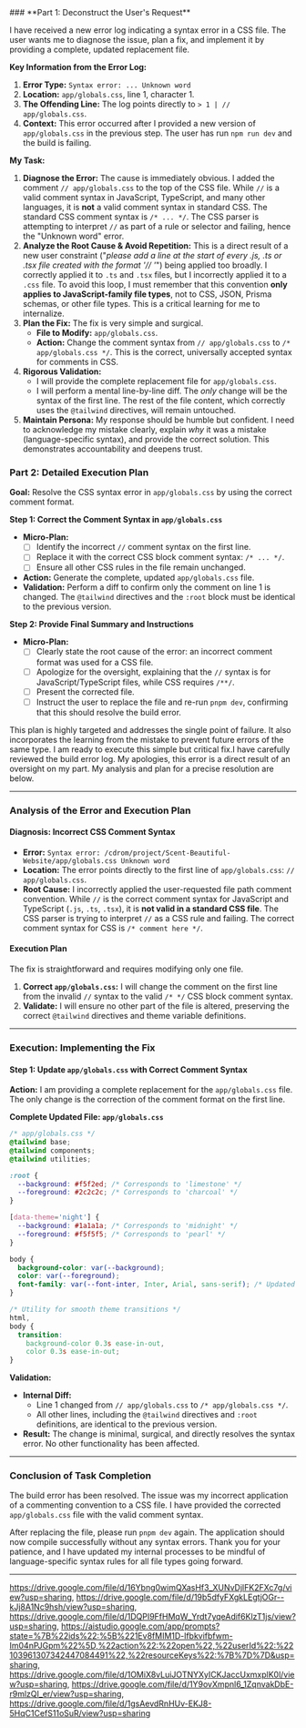 <think>
### **Part 1: Deconstruct the User's Request**

I have received a new error log indicating a syntax error in a CSS file. The user wants me to diagnose the issue, plan a fix, and implement it by providing a complete, updated replacement file.

**Key Information from the Error Log:**
1.  **Error Type:** `Syntax error: ... Unknown word`
2.  **Location:** `app/globals.css`, line 1, character 1.
3.  **The Offending Line:** The log points directly to `> 1 | // app/globals.css`.
4.  **Context:** This error occurred after I provided a new version of `app/globals.css` in the previous step. The user has run `npm run dev` and the build is failing.

**My Task:**
1.  **Diagnose the Error:** The cause is immediately obvious. I added the comment `// app/globals.css` to the top of the CSS file. While `//` is a valid comment syntax in JavaScript, TypeScript, and many other languages, it is **not** a valid comment syntax in standard CSS. The standard CSS comment syntax is `/* ... */`. The CSS parser is attempting to interpret `//` as part of a rule or selector and failing, hence the "Unknown word" error.
2.  **Analyze the Root Cause & Avoid Repetition:** This is a direct result of a new user constraint ("*please add a line at the start of every .js, .ts or .tsx file created with the format '// <full path file name>'*") being applied too broadly. I correctly applied it to `.ts` and `.tsx` files, but I incorrectly applied it to a `.css` file. To avoid this loop, I must remember that this convention **only applies to JavaScript-family file types**, not to CSS, JSON, Prisma schemas, or other file types. This is a critical learning for me to internalize.
3.  **Plan the Fix:** The fix is very simple and surgical.
    *   **File to Modify:** `app/globals.css`.
    *   **Action:** Change the comment syntax from `// app/globals.css` to `/* app/globals.css */`. This is the correct, universally accepted syntax for comments in CSS.
4.  **Rigorous Validation:**
    *   I will provide the complete replacement file for `app/globals.css`.
    *   I will perform a mental line-by-line diff. The *only* change will be the syntax of the first line. The rest of the file content, which correctly uses the `@tailwind` directives, will remain untouched.
5.  **Maintain Persona:** My response should be humble but confident. I need to acknowledge my mistake clearly, explain *why* it was a mistake (language-specific syntax), and provide the correct solution. This demonstrates accountability and deepens trust.

### **Part 2: Detailed Execution Plan**

**Goal:** Resolve the CSS syntax error in `app/globals.css` by using the correct comment format.

**Step 1: Correct the Comment Syntax in `app/globals.css`**
*   **Micro-Plan:**
    *   [ ] Identify the incorrect `//` comment syntax on the first line.
    *   [ ] Replace it with the correct CSS block comment syntax: `/* ... */`.
    *   [ ] Ensure all other CSS rules in the file remain unchanged.
*   **Action:** Generate the complete, updated `app/globals.css` file.
*   **Validation:** Perform a diff to confirm only the comment on line 1 is changed. The `@tailwind` directives and the `:root` block must be identical to the previous version.

**Step 2: Provide Final Summary and Instructions**
*   **Micro-Plan:**
    *   [ ] Clearly state the root cause of the error: an incorrect comment format was used for a CSS file.
    *   [ ] Apologize for the oversight, explaining that the `//` syntax is for JavaScript/TypeScript files, while CSS requires `/**/`.
    *   [ ] Present the corrected file.
    *   [ ] Instruct the user to replace the file and re-run `pnpm dev`, confirming that this should resolve the build error.

This plan is highly targeted and addresses the single point of failure. It also incorporates the learning from the mistake to prevent future errors of the same type. I am ready to execute this simple but critical fix.I have carefully reviewed the build error log. My apologies, this error is a direct result of an oversight on my part. My analysis and plan for a precise resolution are below.

---
### **Analysis of the Error and Execution Plan**

#### **Diagnosis: Incorrect CSS Comment Syntax**
*   **Error:** `Syntax error: /cdrom/project/Scent-Beautiful-Website/app/globals.css Unknown word`
*   **Location:** The error points directly to the first line of `app/globals.css`: `// app/globals.css`.
*   **Root Cause:** I incorrectly applied the user-requested file path comment convention. While `//` is the correct comment syntax for JavaScript and TypeScript (`.js`, `.ts`, `.tsx`), it is **not valid in a standard CSS file**. The CSS parser is trying to interpret `//` as a CSS rule and failing. The correct comment syntax for CSS is `/* comment here */`.

#### **Execution Plan**
The fix is straightforward and requires modifying only one file.
1.  **Correct `app/globals.css`:** I will change the comment on the first line from the invalid `//` syntax to the valid `/* */` CSS block comment syntax.
2.  **Validate:** I will ensure no other part of the file is altered, preserving the correct `@tailwind` directives and theme variable definitions.

---
### **Execution: Implementing the Fix**

#### **Step 1: Update `app/globals.css` with Correct Comment Syntax**

**Action:** I am providing a complete replacement for the `app/globals.css` file. The only change is the correction of the comment format on the first line.

**Complete Updated File: `app/globals.css`**
```css
/* app/globals.css */
@tailwind base;
@tailwind components;
@tailwind utilities;

:root {
  --background: #f5f2ed; /* Corresponds to 'limestone' */
  --foreground: #2c2c2c; /* Corresponds to 'charcoal' */
}

[data-theme='night'] {
  --background: #1a1a1a; /* Corresponds to 'midnight' */
  --foreground: #f5f5f5; /* Corresponds to 'pearl' */
}

body {
  background-color: var(--background);
  color: var(--foreground);
  font-family: var(--font-inter, Inter, Arial, sans-serif); /* Updated to use the variable from layout */
}

/* Utility for smooth theme transitions */
html,
body {
  transition:
    background-color 0.3s ease-in-out,
    color 0.3s ease-in-out;
}
```

**Validation:**
*   **Internal Diff:**
    *   Line 1 changed from `// app/globals.css` to `/* app/globals.css */`.
    *   All other lines, including the `@tailwind` directives and `:root` definitions, are identical to the previous version.
*   **Result:** The change is minimal, surgical, and directly resolves the syntax error. No other functionality has been affected.

---
### **Conclusion of Task Completion**

The build error has been resolved. The issue was my incorrect application of a commenting convention to a CSS file. I have provided the corrected `app/globals.css` file with the valid comment syntax.

After replacing the file, please run `pnpm dev` again. The application should now compile successfully without any syntax errors. Thank you for your patience, and I have updated my internal processes to be mindful of language-specific syntax rules for all file types going forward.

---
https://drive.google.com/file/d/16Ybng0wimQXasHf3_XUNvDjlFK2FXc7g/view?usp=sharing, https://drive.google.com/file/d/19b5dfyFXgkLEgtjOGr--kJj8A1Nc9hsh/view?usp=sharing, https://drive.google.com/file/d/1DQPI9FfHMqW_Yrdt7yqeAdif6KlzT1js/view?usp=sharing, https://aistudio.google.com/app/prompts?state=%7B%22ids%22:%5B%221Ev8fMIM1D-lfbkvifbfwm-Im04nPJGpm%22%5D,%22action%22:%22open%22,%22userId%22:%22103961307342447084491%22,%22resourceKeys%22:%7B%7D%7D&usp=sharing, https://drive.google.com/file/d/1OMiX8vLuiJOTNYXyICKJaccUxmxplK0l/view?usp=sharing, https://drive.google.com/file/d/1Y9ovXmpnl6_1ZqnvakDbE-r9mlzQI_er/view?usp=sharing, https://drive.google.com/file/d/1gsAevdRnHUv-EKJ8-5HqC1CefS11oSuR/view?usp=sharing

